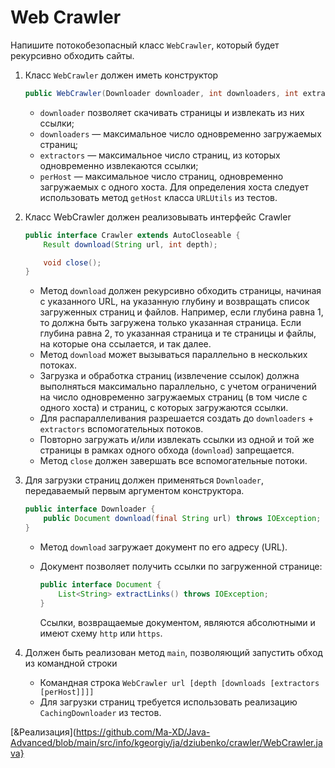 # Web Crawler

Напишите потокобезопасный класс `WebCrawler`, который будет рекурсивно обходить сайты.

1. Класс `WebCrawler` должен иметь конструктор

    ```java
    public WebCrawler(Downloader downloader, int downloaders, int extractors, int perHost)
    ```

    * `downloader` позволяет скачивать страницы и извлекать из них ссылки;
    * `downloaders` — максимальное число одновременно загружаемых страниц;
    * `extractors` — максимальное число страниц, из которых одновременно извлекаются ссылки;
    * `perHost` — максимальное число страниц, одновременно загружаемых c одного хоста. Для определения хоста следует использовать метод `getHost` класса `URLUtils` из тестов.  

2. Класс WebCrawler должен реализовывать интерфейс Crawler

    ```java
    public interface Crawler extends AutoCloseable {
        Result download(String url, int depth);

        void close();
    }
    ```

    * Метод `download` должен рекурсивно обходить страницы, начиная с указанного URL, на указанную глубину и возвращать список загруженных страниц и файлов. Например, если глубина равна 1, то должна быть загружена только указанная страница. Если глубина равна 2, то указанная страница и те страницы и файлы, на которые она ссылается, и так далее.
    * Метод `download` может вызываться параллельно в нескольких потоках.
    * Загрузка и обработка страниц (извлечение ссылок) должна выполняться максимально параллельно, с учетом ограничений на число одновременно загружаемых страниц (в том числе с одного хоста) и страниц, с которых загружаются ссылки.
    * Для распараллеливания разрешается создать до `downloaders` + `extractors` вспомогательных потоков.
    * Повторно загружать и/или извлекать ссылки из одной и той же страницы в рамках одного обхода (`download`) запрещается.
    * Метод `close` должен завершать все вспомогательные потоки.

3. Для загрузки страниц должен применяться `Downloader`, передаваемый первым аргументом конструктора.

    ```java
    public interface Downloader {
        public Document download(final String url) throws IOException;
    }
    ```

    * Метод `download` загружает документ по его адресу (URL).
    * Документ позволяет получить ссылки по загруженной странице:

        ```java
        public interface Document {
            List<String> extractLinks() throws IOException;
        }
        ```

        Ссылки, возвращаемые документом, являются абсолютными и имеют схему `http` или `https`.

4. Должен быть реализован метод `main`, позволяющий запустить обход из командной строки
    * Командная строка
        `WebCrawler url [depth [downloads [extractors [perHost]]]]`
    * Для загрузки страниц требуется использовать реализацию `CachingDownloader` из тестов.

[&Реализация](https://github.com/Ma-XD/Java-Advanced/blob/main/src/info/kgeorgiy/ja/dziubenko/crawler/WebCrawler.java}
